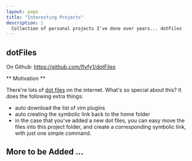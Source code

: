 ```yaml
---
layout: page
title: "Interesting Projects"
description: |
  Collection of personal projects I've done over years... dotFiles
---
```

## dotFiles

On Github: <https://github.com/flyfy1/dotFiles>

** Motivation **

There're lots of [dot files](https://github.com/search?q=dotfiles) on the
internet. What's so special about this? It does the following extra things:

- auto download the list of vim plugins
- auto creating the symbolic link back to the home folder
- in the case that you've added a new dot files, you can easy move the files
  into this project folder, and create a corresponding symbolic link, with just
  one simple command.

## More to be Added ...
